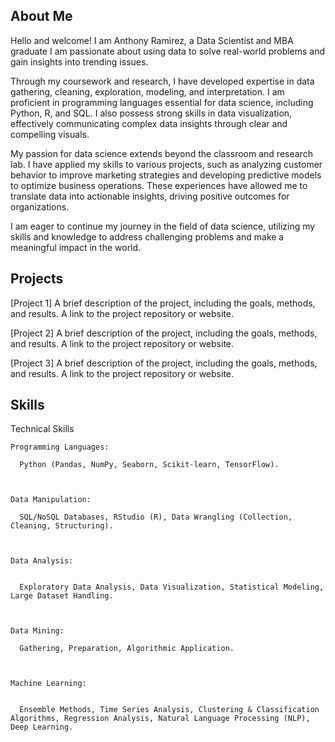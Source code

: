 ## About Me

Hello and welcome! I am Anthony Ramirez, a Data Scientist and MBA graduate  I am passionate about using data to solve real-world problems and gain insights into trending issues.

Through my coursework and research, I have developed expertise in data gathering, cleaning, exploration, modeling, and interpretation. I am proficient in programming languages essential for data science, including Python, R, and SQL. I also possess strong skills in data visualization, effectively communicating complex data insights through clear and compelling visuals.

My passion for data science extends beyond the classroom and research lab. I have applied my skills to various projects, such as analyzing customer behavior to improve marketing strategies and developing predictive models to optimize business operations. These experiences have allowed me to translate data into actionable insights, driving positive outcomes for organizations.

I am eager to continue my journey in the field of data science, utilizing my skills and knowledge to address challenging problems and make a meaningful impact in the world.


## Projects
[Project 1]
A brief description of the project, including the goals, methods, and results.
A link to the project repository or website.

[Project 2]
A brief description of the project, including the goals, methods, and results.
A link to the project repository or website.

[Project 3]
A brief description of the project, including the goals, methods, and results.
A link to the project repository or website.


## Skills
  Technical Skills

    Programming Languages: 
    
      Python (Pandas, NumPy, Seaborn, Scikit-learn, TensorFlow).
    
    
    
    Data Manipulation: 
    
      SQL/NoSQL Databases, RStudio (R), Data Wrangling (Collection, Cleaning, Structuring).
    
    
    
    Data Analysis: 
    
    
      Exploratory Data Analysis, Data Visualization, Statistical Modeling, Large Dataset Handling.
    
    
    
    Data Mining: 
    
      Gathering, Preparation, Algorithmic Application.
    
    
    
    Machine Learning: 
    
    
      Ensemble Methods, Time Series Analysis, Clustering & Classification Algorithms, Regression Analysis, Natural Language Processing (NLP), Deep Learning.




